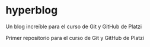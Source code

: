 # hyperblog

Un blog increíble para el curso de Git y GitHub de Platzi

Primer repositorio para el curso de Git y GitHub de Platzi

